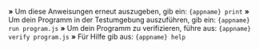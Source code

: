  __»__ Um diese Anweisungen erneut auszugeben, gib ein: `{appname} print`
 __»__ Um dein Programm in der Testumgebung auszuführen, gib ein: `{appname} run program.js`
 __»__ Um dein Programm zu verifizieren, führe aus:  `{appname} verify program.js`
 __»__ Für Hilfe gib aus: `{appname} help`
